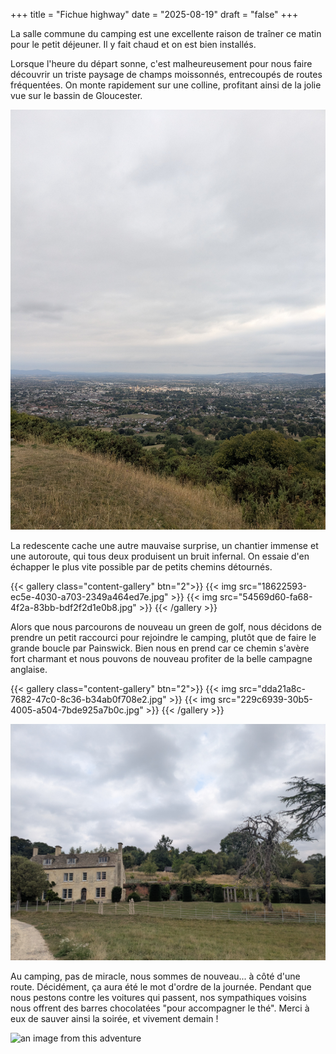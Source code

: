 +++
title = "Fichue highway"
date = "2025-08-19"
draft = "false"
+++


La salle commune du camping est une excellente raison de traîner ce matin pour le petit déjeuner. Il y fait chaud et on est bien installés. 

Lorsque l'heure du départ sonne, c'est malheureusement pour nous faire découvrir un triste paysage de champs moissonnés, entrecoupés de routes fréquentées. On monte rapidement sur une colline, profitant ainsi de la jolie vue sur le bassin de Gloucester. 
<!--more-->

![an image from this adventure](d463b9bb-1cb1-4609-bad0-39b88a6febaa.jpg)

La redescente cache une autre mauvaise surprise, un chantier immense et une autoroute, qui tous deux produisent un bruit infernal. On essaie d'en échapper le plus vite possible par de petits chemins détournés. 

{{< gallery class="content-gallery" btn="2">}}
{{< img src="18622593-ec5e-4030-a703-2349a464ed7e.jpg" >}}
{{< img src="54569d60-fa68-4f2a-83bb-bdf2f2d1e0b8.jpg" >}}
{{< /gallery >}}


Alors que nous parcourons de nouveau un green de golf, nous décidons de prendre un petit raccourci pour rejoindre le camping, plutôt que de faire le grande boucle par Painswick. Bien nous en prend car ce chemin s'avère fort charmant et nous pouvons de nouveau profiter de la belle campagne anglaise. 

{{< gallery class="content-gallery" btn="2">}}
{{< img src="dda21a8c-7682-47c0-8c36-b34ab0f708e2.jpg" >}}
{{< img src="229c6939-30b5-4005-a504-7bde925a7b0c.jpg" >}}
{{< /gallery >}}


![an image from this adventure](d40e2164-0d15-438b-8646-f6fb7713e992.jpg)

Au camping, pas de miracle, nous sommes de nouveau... à côté d'une route. Décidément, ça aura été le mot d'ordre de la journée. Pendant que nous pestons contre les voitures qui passent, nos sympathiques voisins nous offrent des barres chocolatées "pour accompagner le thé". Merci à eux de sauver ainsi la soirée, et vivement demain !

![an image from this adventure](5422f94d-faf4-4fe0-bb30-2d1054ea7754.jpg)


